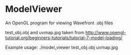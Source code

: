 # ModelViewer
An OpenGL program for viewing Wavefront .obj files

test_obj.obj and uvmap.jpg taken from http://www.opengl-tutorial.org/beginners-tutorials/tutorial-7-model-loading/

Example usage:
./model_viewer test_obj.obj uvmap.jpg